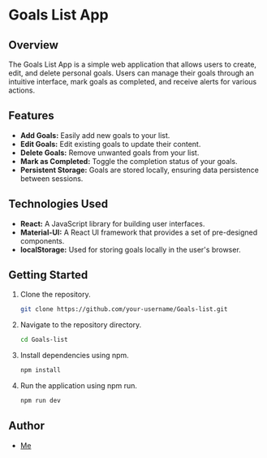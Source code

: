 # Goals List App

## Overview

The Goals List App is a simple web application that allows users to create, edit, and delete personal goals. Users can manage their goals through an intuitive interface, mark goals as completed, and receive alerts for various actions.

## Features

- **Add Goals:** Easily add new goals to your list.
- **Edit Goals:** Edit existing goals to update their content.
- **Delete Goals:** Remove unwanted goals from your list.
- **Mark as Completed:** Toggle the completion status of your goals.
- **Persistent Storage:** Goals are stored locally, ensuring data persistence between sessions.

## Technologies Used

- **React:** A JavaScript library for building user interfaces.
- **Material-UI:** A React UI framework that provides a set of pre-designed components.
- **localStorage:** Used for storing goals locally in the user's browser.

## Getting Started

1. Clone the repository.
   ```bash
   git clone https://github.com/your-username/Goals-list.git

2. Navigate to the repository directory.
   ```bash
   cd Goals-list
   ```
3. Install dependencies using npm.
   ```bash
   npm install
   ```
4. Run the application using npm run.
   ```bash
   npm run dev
   ```

## Author

- [Me](https://github.com/darkeris345)

